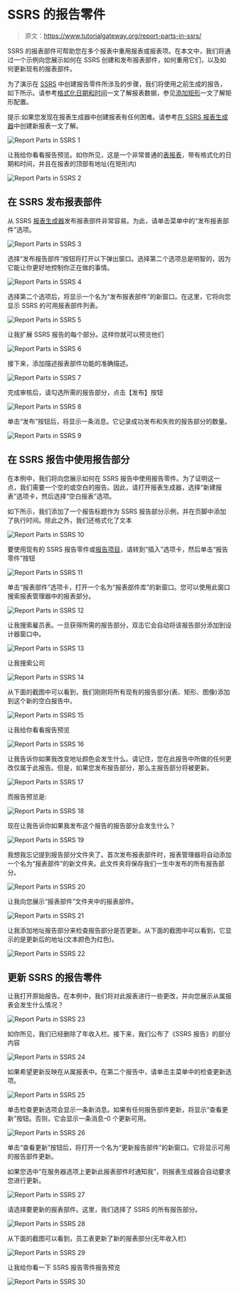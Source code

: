 # SSRS 的报告零件

> 原文：<https://www.tutorialgateway.org/report-parts-in-ssrs/>

SSRS 的报表部件可帮助您在多个报表中重用报表或报表项。在本文中，我们将通过一个示例向您展示如何在 SSRS 创建和发布报表部件，如何重用它们，以及如何更新现有的报表部件。

为了演示在 [SSRS](https://www.tutorialgateway.org/ssrs/) 中创建报告零件所涉及的步骤，我们将使用之前生成的报告，如下所示。请参考[格式化日期和时间](https://www.tutorialgateway.org/format-date-and-time-in-ssrs-report/)一文了解报表数据，参见[添加矩形](https://www.tutorialgateway.org/add-rectangle-to-ssrs-report/)一文了解矩形配置。

提示:如果您发现在报表生成器中创建报表有任何困难。请参考[在 SSRS 报表生成器](https://www.tutorialgateway.org/create-new-report-in-ssrs-report-builder/)中创建新报表一文了解。

![Report Parts in SSRS 1](img/8b4a9d47cfc5176312803995d9942cd5.png)

让我给你看看报告预览。如你所见，这是一个非常普通的[表报表](https://www.tutorialgateway.org/ssrs-table-report/)，带有格式化的日期和时间，并且在报表的顶部有地址(在矩形内)

![Report Parts in SSRS 2](img/d082c74ac3a51959ca5f45b2534fbb8a.png)

## 在 SSRS 发布报表部件

从 SSRS [报表生成器](https://www.tutorialgateway.org/install-ssrs-report-builder/)发布报表部件非常容易。为此，请单击菜单中的“发布报表部件”选项。

![Report Parts in SSRS 3](img/4a42c8a8fd8852b4428731b69ef3e3d7.png)

选择“发布报告部件”按钮将打开以下弹出窗口。选择第二个选项总是明智的，因为它能让你更好地控制你正在做的事情。

![Report Parts in SSRS 4](img/f83bb744f44caced20d09b4337d48200.png)

选择第二个选项后，将显示一个名为“发布报表部件”的新窗口。在这里，它将向您显示 SSRS 的可用报表部件列表。

![Report Parts in SSRS 5](img/2c4029db8ebf1435a6cfdefa1de67799.png)

让我扩展 SSRS 报告的每个部分。这样你就可以预览他们

![Report Parts in SSRS 6](img/b8d331c6078fc08077c708e75fa777f0.png)

接下来，添加描述报表部件功能的准确描述。

![Report Parts in SSRS 7](img/925e361181bd7a0a1df71f695b0aa9e9.png)

完成审核后，请勾选所需的报告部分，点击【发布】按钮

![Report Parts in SSRS 8](img/0ef1bf6e9b3a968a3884364a4f40dd70.png)

单击“发布”按钮后，将显示一条消息。它记录成功发布和失败的报告部分的数量。

![Report Parts in SSRS 9](img/441fbca14e99e154138b3bcddc9882e5.png)

## 在 SSRS 报告中使用报告部分

在本例中，我们将向您展示如何在 SSRS 报告中使用报告零件。为了证明这一点，我们需要一个空的或空白的报告。因此，请打开报表生成器，选择“新建报表”选项卡，然后选择“空白报表”选项。

如下所示，我们添加了一个报告标题作为 SSRS 报告部分示例，并在页脚中添加了执行时间。除此之外，我们还格式化了文本

![Report Parts in SSRS 10](img/5ca25e9edf548963c4b2012e673def18.png)

要使用现有的 SSRS 报告零件或[报告项目](https://www.tutorialgateway.org/ssrs-report-items/)，请转到“插入”选项卡，然后单击“报告零件”按钮

![Report Parts in SSRS 11](img/7e17940cee419eb09de9079e1d765a87.png)

单击“报表部件”选项卡，打开一个名为“报表部件库”的新窗口。您可以使用此窗口搜索报表管理器中的报表部分。

![Report Parts in SSRS 12](img/b7b3144602d8039d9a74b3ec58ae5d49.png)

让我搜索雇员表。一旦获得所需的报告部分，双击它会自动将该报告部分添加到设计器窗口中。

![Report Parts in SSRS 13](img/f02cb480862faa3f8565ed8e3b32f563.png)

让我搜索公司

![Report Parts in SSRS 14](img/60af096919e583e1b58ee1c1107b084e.png)

从下面的截图中可以看到，我们刚刚将所有现有的报告部分(表、矩形、图像)添加到这个新的空白报告中。

![Report Parts in SSRS 15](img/6549c42630c09a89ed8d554a2ea7d3c3.png)

让我给你看看报告预览

![Report Parts in SSRS 16](img/b5b34ee8ad175dd227728b7506c8cd22.png)

让我告诉你如果我改变地址颜色会发生什么。请记住，您在此报告中所做的任何更改仅属于此报告。但是，如果您发布报告部分，那么主报告部分将被更新。

![Report Parts in SSRS 17](img/751dada73f3a257bd366f9abb2eb6f93.png)

而报告预览是:

![Report Parts in SSRS 18](img/afe3b6308a875e1aba43226063fb7edb.png)

现在让我告诉你如果我发布这个报告的报告部分会发生什么？

![Report Parts in SSRS 19](img/b42939eb468922365b51895a7fdff353.png)

我想我忘记提到报告部分文件夹了。首次发布报表部件时，报表管理器将自动添加一个名为“报表部件”的新文件夹。此文件夹将保存我们一生中发布的所有报告部分。

![Report Parts in SSRS 20](img/74615c6b94411ad8809d6ccb8bec47a1.png)

让我向您展示“报表部件”文件夹中的报表部件。

![Report Parts in SSRS 21](img/cef28d021f40fb4952097b93b415bae2.png)

让我添加地址报告部分来检查报告部分是否更新。从下面的截图中可以看到，它显示的是更新后的地址(文本颜色为红色)。

![Report Parts in SSRS 22](img/ab586ef83933586266c7032e43c91df5.png)

## 更新 SSRS 的报告零件

让我打开原始报告。在本例中，我们将对此报表进行一些更改，并向您展示从属报表会发生什么情况？

![Report Parts in SSRS 23](img/6e1c16ab84e37d0a5b0fb5f66b0281e0.png)

如你所见，我们已经删除了年收入栏。接下来，我们公布了《SSRS 报告》的部分内容

![Report Parts in SSRS 24](img/4317b35d98cd32a171f3397703a42c66.png)

如果希望更新反映在从属报表中。在第二个报告中，请单击主菜单中的检查更新选项。

![Report Parts in SSRS 25](img/0a7b99eaf3e6af18b63861709ad6e7b5.png)

单击检查更新选项会显示一条新消息。如果有任何报告部件更新，将显示“查看更新”按钮。否则，它会显示一条消息–0 个更新可用。

![Report Parts in SSRS 26](img/95e63e909a5c4ecf7bf35cfb82eca8c0.png)

单击“查看更新”按钮后，将打开一个名为“更新报告部件”的新窗口。它将显示可用的报告部件更新。

如果您选中“在服务器选项上更新此报表部件时通知我”，则报表生成器会自动要求您进行更新。

![Report Parts in SSRS 27](img/9dd2f01016b85cbf39eb53a2d10b7e8f.png)

请选择要更新的报表部件。这里，我们选择了 SSRS 的所有报告部分。

![Report Parts in SSRS 28](img/bb092702cd5c76e80bd1ba82f243b5ec.png)

从下面的截图可以看到，员工表更新了新的报表部分(无年收入栏)

![Report Parts in SSRS 29](img/2c78f1846b1a40fb0d423488be87e06b.png)

让我给你看一下 SSRS 报告零件报告预览

![Report Parts in SSRS 30](img/e9d5b0ceef2ab6b9a1af5785025f134b.png)